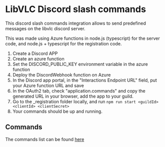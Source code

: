 # LibVLC Discord slash commands

This discord slash commands integration allows to send predefined messages on the libvlc discord server.

This was made using Azure functions in node.js (typescript) for the server code, and node.js + typescript for the registration code.

1. Create a Discord APP
2. Create an azure function
3. Set the DISCORD_PUBLIC_KEY environment variable in the azure function
4. Deploy the DiscordWebhook function on Azure
5. In the Discord app portal, in the "Interactions Endpoint URL" field, put your Azure function URL and save
6. In the OAuth2 tab, check "application.commands" and copy the generated URL in your browser, add the app to your guild.
7. Go to the _registration folder locally, and run `npm run start <guildId> <clientId> <clientSecret>`
8. Your commands should be up and running.


## Commands

The commands list can be found [here](DiscordWebhook/messages.ts)